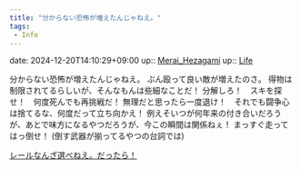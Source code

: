 ```yaml
---
title: "分からない恐怖が増えたんじゃねえ。"
tags:
 - Info
---
```


date: 2024-12-20T14:10:29+09:00
up:: [Merai_Hezagami](Bar/Novel/Nacaria/Merai_Hezagami.md)
up:: [Life](Bar/Novel/Chaos/Life.md)

分からない恐怖が増えたんじゃねえ。
ぶん殴って良い敵が増えたのさ。
得物は制限されてるらしいが、そんなもんは些細なことだ！
分解しろ！　スキを探せ！　何度死んでも再挑戦だ！
無理だと思ったら一度退け！　それでも闘争心は捨てるな、何度だって立ち向かえ！
例えそいつが何年来の付き合いだろうが、あとで味方になるやつだろうが、今この瞬間は関係ねぇ！
まっすぐ走ってはっ倒せ！
(倒す武器が揃ってるやつの台詞では)

[レールなんざ選べねえ。だったら！](レールなんざ選べねえ。だったら！.md)